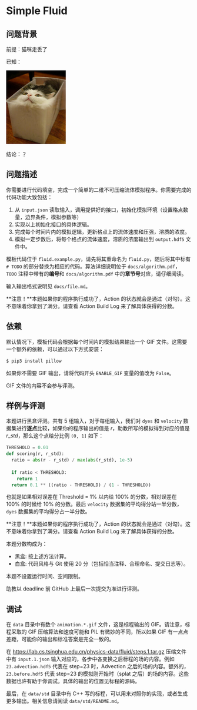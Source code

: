 # Simple Fluid

## 问题背景

前提：猫咪走丢了

已知：

![Fluid](docs/liquid.jpg)

结论：？

## 问题描述

你需要进行代码填空，完成一个简单的二维不可压缩流体模拟程序。你需要完成的代码功能大致包括：

1. 从 `input.json` 读取输入，调用提供好的接口，初始化模拟环境（设置格点数量，边界条件，模拟参数等）
2. 实现以上初始化接口的具体逻辑。
3. 完成每个时间片内的模拟逻辑，更新格点上的流体速度和压强，溶质的浓度。
4. 模拟一定步数后，将每个格点的流体速度，溶质的浓度输出到 `output.hdf5` 文件中。

模板代码位于 `fluid.example.py`，请先将其重命名为 `fluid.py`，随后将其中标有 `# TODO` 的部分替换为相应的代码。算法详细说明位于 `docs/algorithm.pdf`， `TODO` 注释中带有的**编号**和 `docs/algorithm.pdf` 中的**章节号**对应，请仔细阅读。

输入输出格式说明见 `docs/file.md`。

**注意！**本题如果你的程序执行成功了，Action 的状态就会是通过（对勾）。这不意味着你拿到了满分。请查看 Action Build Log 来了解具体获得的分数。

## 依赖

默认情况下，模板代码会根据每个时间片的模拟结果输出一个 GIF 文件。这需要一个额外的依赖，可以通过以下方式安装：

```bash
$ pip3 install pillow
```

如果你不需要 GIF 输出，请将代码开头 `ENABLE_GIF` 变量的值改为 `False`。

GIF 文件的内容不会参与评测。

## 样例与评测

本题进行黑盒评测。共有 5 组输入，对于每组输入，我们对 `dyes` 和 `velocity` 数据集进行**逐点**比较，如果你的程序输出的值是 $r$，助教所写的模拟得到对应的值是 $r\_std$，那么这个点给分比例 `(0, 1]` 如下：

```python
THRESHOLD = 0.01
def scoring(r, r_std):
  ratio = abs(r - r_std) / max(abs(r_std), 1e-5)

  if ratio < THRESHOLD:
    return 1
  return 0.1 ** ((ratio - THRESHOLD) / (1 - THRESHOLD))
```

也就是如果相对误差在 Threshold = 1% 以内给 100% 的分数，相对误差在 100% 的时候给 10% 的分数。最后 `velocity` 数据集的平均得分站一半分数，`dyes` 数据集的平均得分占一半分数。

**注意！**本题如果你的程序执行成功了，Action 的状态就会是通过（对勾）。这不意味着你拿到了满分。请查看 Action Build Log 来了解具体获得的分数。

本题分数构成为：

- 黑盒: 按上述方法计算。
- 白盒: 代码风格与 Git 使用 20 分（包括恰当注释、合理命名、提交日志等）。

本题不设置运行时间、空间限制。

助教以 deadline 前 GitHub 上最后一次提交为准进行评测。

## 调试
在 `data` 目录中有数个 `animation.*.gif` 文件，这是标程输出的 GIF。请注意，标程采取的 GIF 压缩算法和速度可能和 PIL 有微妙的不同，所以如果 GIF 有一点点差距，可能你的输出和标准答案是完全一致的。

在 https://lab.cs.tsinghua.edu.cn/physics-data/fluid/steps.1.tar.gz 压缩文件中有 `input.1.json` 输入对应的，各步中各变换之后标程的场的内容。例如 `23.advection.hdf5` 代表在 step=23 时，Advection 之后的场的内容。额外的，`23.before.hdf5` 代表 step=23 的模拟刚开始时（splat 之后）的场的内容。这些数据也许有助于你调试。具体的输出的位置见标程的源码。

最后，在 `data/std` 目录中有 C++ 写的标程，可以用来对照你的实现，或者生成更多输出。相关信息请阅读 `data/std/README.md`。
